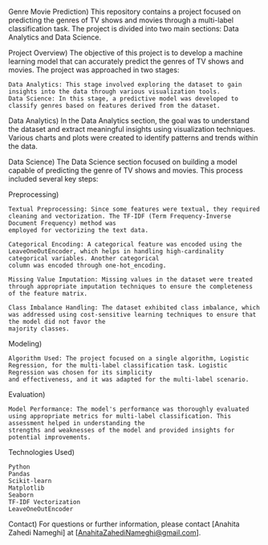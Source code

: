 Genre Movie Prediction)
This repository contains a project focused on predicting the genres of TV shows and movies through a multi-label classification task. The project is divided into two main 
sections: Data Analytics and Data Science.

Project Overview)
The objective of this project is to develop a machine learning model that can accurately predict the genres of TV shows and movies. The project was approached in two stages:

    Data Analytics: This stage involved exploring the dataset to gain insights into the data through various visualization tools.
    Data Science: In this stage, a predictive model was developed to classify genres based on features derived from the dataset.

Data Analytics)
In the Data Analytics section, the goal was to understand the dataset and extract meaningful insights using visualization techniques. Various charts and plots were created to 
identify patterns and trends within the data.

Data Science)
The Data Science section focused on building a model capable of predicting the genre of TV shows and movies. This process included several key steps:

Preprocessing)

    Textual Preprocessing: Since some features were textual, they required cleaning and vectorization. The TF-IDF (Term Frequency-Inverse Document Frequency) method was 
    employed for vectorizing the text data.

    Categorical Encoding: A categorical feature was encoded using the LeaveOneOutEncoder, which helps in handling high-cardinality categorical variables. Another categorical
    column was encoded through one-hot_encoding.

    Missing Value Imputation: Missing values in the dataset were treated through appropriate imputation techniques to ensure the completeness of the feature matrix.

    Class Imbalance Handling: The dataset exhibited class imbalance, which was addressed using cost-sensitive learning techniques to ensure that the model did not favor the 
    majority classes.

Modeling)

    Algorithm Used: The project focused on a single algorithm, Logistic Regression, for the multi-label classification task. Logistic Regression was chosen for its simplicity 
    and effectiveness, and it was adapted for the multi-label scenario.

Evaluation)

    Model Performance: The model's performance was thoroughly evaluated using appropriate metrics for multi-label classification. This assessment helped in understanding the 
    strengths and weaknesses of the model and provided insights for potential improvements.

Technologies Used)

    Python
    Pandas
    Scikit-learn
    Matplotlib
    Seaborn
    TF-IDF Vectorization
    LeaveOneOutEncoder

Contact)
For questions or further information, please contact [Anahita Zahedi Nameghi] at [AnahitaZahediNameghi@gmail.com].
